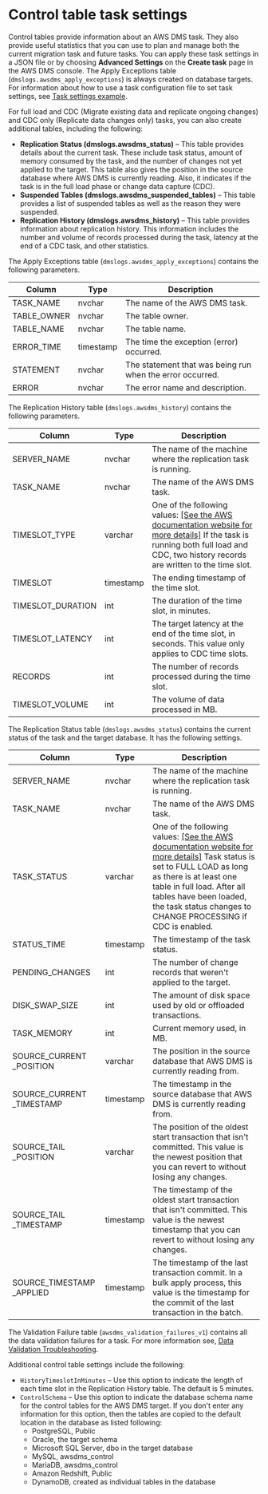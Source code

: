 # Control table task settings<a name="CHAP_Tasks.CustomizingTasks.TaskSettings.ControlTable"></a>

Control tables provide information about an AWS DMS task\. They also provide useful statistics that you can use to plan and manage both the current migration task and future tasks\. You can apply these task settings in a JSON file or by choosing **Advanced Settings** on the **Create task** page in the AWS DMS console\. The Apply Exceptions table \(`dmslogs.awsdms_apply_exceptions`\) is always created on database targets\. For information about how to use a task configuration file to set task settings, see [Task settings example](CHAP_Tasks.CustomizingTasks.TaskSettings.md#CHAP_Tasks.CustomizingTasks.TaskSettings.Example)\. 

For full load and CDC \(Migrate existing data and replicate ongoing changes\) and CDC only \(Replicate data changes only\) tasks, you can also create additional tables, including the following:
+ **Replication Status \(dmslogs\.awsdms\_status\)** – This table provides details about the current task\. These include task status, amount of memory consumed by the task, and the number of changes not yet applied to the target\. This table also gives the position in the source database where AWS DMS is currently reading\. Also, it indicates if the task is in the full load phase or change data capture \(CDC\)\.
+ **Suspended Tables \(dmslogs\.awsdms\_suspended\_tables\)** – This table provides a list of suspended tables as well as the reason they were suspended\.
+ **Replication History \(dmslogs\.awsdms\_history\)** – This table provides information about replication history\. This information includes the number and volume of records processed during the task, latency at the end of a CDC task, and other statistics\.

The Apply Exceptions table \(`dmslogs.awsdms_apply_exceptions`\) contains the following parameters\.


| Column | Type | Description | 
| --- | --- | --- | 
|  TASK\_NAME  |  nvchar  |  The name of the AWS DMS task\.  | 
|  TABLE\_OWNER  |  nvchar  |  The table owner\.  | 
|  TABLE\_NAME  |  nvchar  |  The table name\.  | 
|  ERROR\_TIME  |  timestamp  |  The time the exception \(error\) occurred\.  | 
|  STATEMENT  |  nvchar  |  The statement that was being run when the error occurred\.  | 
|  ERROR  |  nvchar  |  The error name and description\.  | 

The Replication History table \(`dmslogs.awsdms_history`\) contains the following parameters\.


| Column | Type | Description | 
| --- | --- | --- | 
|  SERVER\_NAME  |  nvchar  |  The name of the machine where the replication task is running\.  | 
|  TASK\_NAME  |  nvchar  |  The name of the AWS DMS task\.  | 
|  TIMESLOT\_TYPE  |  varchar  |  One of the following values: [\[See the AWS documentation website for more details\]](http://docs.aws.amazon.com/dms/latest/userguide/CHAP_Tasks.CustomizingTasks.TaskSettings.ControlTable.html) If the task is running both full load and CDC, two history records are written to the time slot\.  | 
| TIMESLOT |  timestamp  |  The ending timestamp of the time slot\.  | 
|  TIMESLOT\_DURATION  |  int  |  The duration of the time slot, in minutes\.  | 
|  TIMESLOT\_LATENCY  |  int  |  The target latency at the end of the time slot, in seconds\. This value only applies to CDC time slots\.  | 
| RECORDS |  int  |  The number of records processed during the time slot\.  | 
|  TIMESLOT\_VOLUME  |  int  |  The volume of data processed in MB\.  | 

The Replication Status table \(`dmslogs.awsdms_status`\) contains the current status of the task and the target database\. It has the following settings\.


| Column | Type | Description | 
| --- | --- | --- | 
|  SERVER\_NAME  |  nvchar  |  The name of the machine where the replication task is running\.  | 
|  TASK\_NAME  |  nvchar  |  The name of the AWS DMS task\.  | 
|  TASK\_STATUS  |  varchar  |  One of the following values: [\[See the AWS documentation website for more details\]](http://docs.aws.amazon.com/dms/latest/userguide/CHAP_Tasks.CustomizingTasks.TaskSettings.ControlTable.html) Task status is set to FULL LOAD as long as there is at least one table in full load\. After all tables have been loaded, the task status changes to CHANGE PROCESSING if CDC is enabled\.  | 
| STATUS\_TIME |  timestamp  |  The timestamp of the task status\.  | 
|  PENDING\_CHANGES  |  int  |  The number of change records that weren't applied to the target\.  | 
|  DISK\_SWAP\_SIZE  |  int  |  The amount of disk space used by old or offloaded transactions\.  | 
| TASK\_MEMORY |  int  |  Current memory used, in MB\.  | 
|  SOURCE\_CURRENT \_POSITION  |  varchar  |  The position in the source database that AWS DMS is currently reading from\.  | 
|  SOURCE\_CURRENT \_TIMESTAMP  |  timestamp  |  The timestamp in the source database that AWS DMS is currently reading from\.  | 
|  SOURCE\_TAIL \_POSITION  |  varchar  |  The position of the oldest start transaction that isn't committed\. This value is the newest position that you can revert to without losing any changes\.  | 
|  SOURCE\_TAIL \_TIMESTAMP  |  timestamp  |  The timestamp of the oldest start transaction that isn't committed\. This value is the newest timestamp that you can revert to without losing any changes\.  | 
|  SOURCE\_TIMESTAMP \_APPLIED  |  timestamp  |  The timestamp of the last transaction commit\. In a bulk apply process, this value is the timestamp for the commit of the last transaction in the batch\.  | 

The Validation Failure table \(`awsdms_validation_failures_v1`\) contains all the data validation failures for a task\. For more information see, [Data Validation Troubleshooting](CHAP_Validating.md#CHAP_Validating.Troubleshooting)\.

Additional control table settings include the following:
+ `HistoryTimeslotInMinutes` – Use this option to indicate the length of each time slot in the Replication History table\. The default is 5 minutes\.
+ `ControlSchema` – Use this option to indicate the database schema name for the control tables for the AWS DMS target\. If you don't enter any information for this option, then the tables are copied to the default location in the database as listed following: 
  + PostgreSQL, Public
  + Oracle, the target schema
  + Microsoft SQL Server, dbo in the target database
  + MySQL, awsdms\_control
  + MariaDB, awsdms\_control
  + Amazon Redshift, Public
  + DynamoDB, created as individual tables in the database